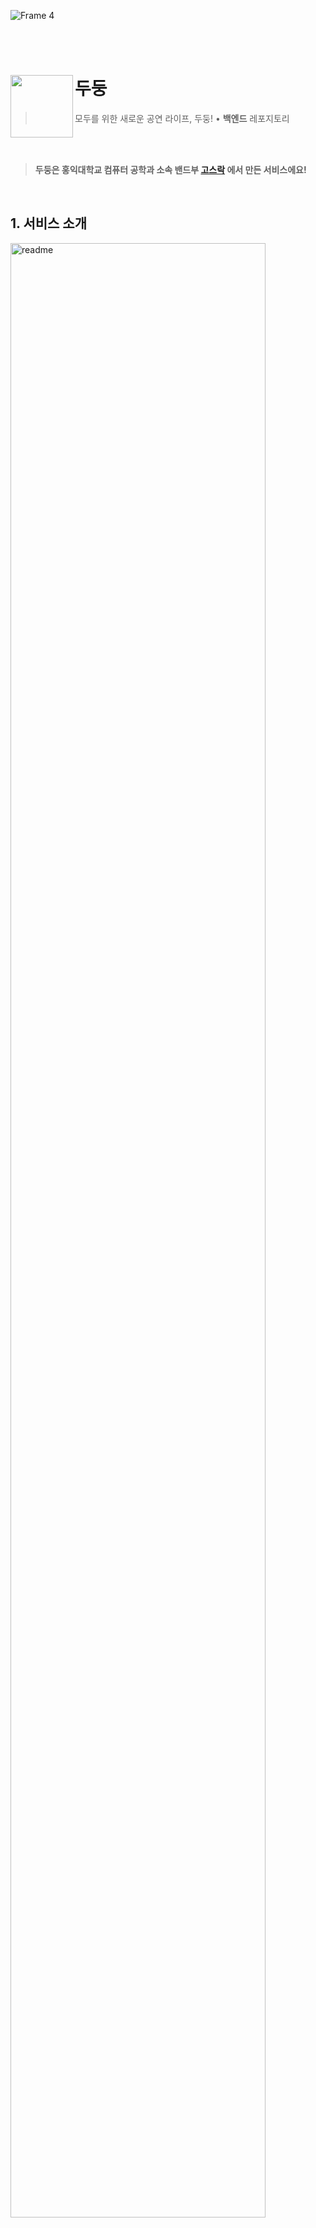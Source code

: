 
![Frame 4](https://user-images.githubusercontent.com/55226431/221772740-e9946fda-a24c-4b90-8871-4d1d8a340725.png)


<br/><br/>

# 두둥<img src="https://user-images.githubusercontent.com/55226431/221770112-27710500-f49a-4c7b-8765-8b3698566e55.png" align=left width=100>

> 모두를 위한 새로운 공연 라이프, 두둥! • <b>백엔드</b> 레포지토리

<br/><br/>


> **두둥은 홍익대학교 컴퓨터 공학과 소속 밴드부 <a href="https://github.com/Gosrock">고스락</a> 에서 만든 서비스에요!**

<br/>


## 1. 서비스 소개

<img width="90%" align=center alt="readme" src="https://user-images.githubusercontent.com/55226431/221773192-5e178d8e-93a4-4a50-821f-3dbd9c9ac759.png">

<br/><br/>

## 2. 사용 스택
<div align="left">
<div>
<img src="https://img.shields.io/badge/Spring Boot-6DB33F?style=flat-square&logo=Spring Boot&logoColor=white">
 <img src="https://img.shields.io/badge/Gradle-02303A?style=flat-square&logo=Gradle&logoColor=white">
</div>
<div>
  <img src="https://img.shields.io/badge/MySQL-4479A1.svg?style=flat-square&logo=MySQL&logoColor=white">
  <img src="https://img.shields.io/badge/Redis-DC382D?style=flat-square&logo=Redis&logoColor=white">
</div>
<div>
<img src="https://img.shields.io/badge/Amazon AWS-232F3E?style=flat-square&logo=Amazon AWS&logoColor=white">
 <img src="https://img.shields.io/badge/Docker-2496ED?style=flat-square&logo=Docker&logoColor=white">
 <img src="https://img.shields.io/badge/JSON Web Tokens-000000?style=flat-square&logo=JSON Web Tokens&logoColor=white">
</div>
<div>
<img src="https://img.shields.io/badge/SonarCloud-F3702A?style=flat-square&logo=SonarCloud&logoColor=white">
<img src="https://img.shields.io/badge/Amazon CloudWatch-FF4F8B?style=flat-square&logo=Amazon CloudWatch&logoColor=white">
  <img src="https://img.shields.io/badge/Slack-4A154B?style=flat-square&logo=slack&logoColor=white">
</div>
</div>
<br/><br/>

## 3. Dudoong.com
- [Storybook](https://gosrock.github.io/Dudoong-Front) 링크 들어가니까 안뜨던데 스토리북 이거 맞는지 확인 필요
- <b>[랜딩페이지](https://dudoong.com)</b>

<div>
<img src="https://user-images.githubusercontent.com/55226431/221772278-78452025-d9df-4676-90e7-ca6d4033ed7e.gif"  width="100%" >
</div>

<br>

## 4. 프로젝트 구조
DDD와 멀티모듈 구조를 사용했습니다.

```bash
├── DuDoong-Api  
│   ├── #...
│   └── src  
│       ├── main  
│       │   ├── generated  
│       │   ├── java  
│       │   │   └── band  
│       │   │       └── gosrock  
│       │   │           └── api  
│       │   └── resources  
│       └── test  
├── DuDoong-Batch  
│   └── src  
│       └── main  
│           ├── java  
│           │   └── band  
│           │       └── gosrock  
│           │           ├── excel  
│           │           ├── job  
│           │           ├── parameter  
│           │           └── slack  
│           └── resources  
├── DuDoong-Common  
│   ├── #...
│   └── src  
│       ├── main  
│       │   ├── generated  
│       │   ├── java  
│       │   │   └── band  
│       │   │       └── gosrock  
│       │   │           └── common  
│       │   └── resources  
│       └── test  
├── DuDoong-Domain  
│   ├── #...
│   └── src  
│       ├── main  
│       │   ├── generated  
│       │   │   └── band  
│       │   │       └── gosrock  
│       │   │           └── domain  
│       │   │               ├── common  
│       │   │               └── domains  
│       │   ├── java  
│       │   │   └── band  
│       │   │       └── gosrock  
│       │   │           └── domain  
│       │   │               ├── common  
│       │   │               ├── config  
│       │   │               └── domains  
│       │   └── resources  
│       └── test  
├── DuDoong-Infrastructure  
│   ├── #...
│   └── src  
│       ├── main  
│       │   ├── generated  
│       │   ├── java  
│       │   │   └── band  
│       │   │       └── gosrock  
│       │   │           └── infrastructure  
│       │   │               ├── config  
│       │   │               └── outer 
│       │   │                   └── api  
│       └── test  
├── DuDoong-Socket  
│   ├── #...
│   └── src  
├── build  
└── gradle  
```


## 5. 참여자
<table>
    <tr align="center">
        <td><B>Lead•Backend</B></td>
        <td><B>Backend</B></td>
        <td><B>Backend</B></td>
        <td><B>Backend</B></td>
        <td><B>Backend</B></td>
    </tr>
    <tr align="center">
        <td><B>이찬진</B></td>
        <td><B>김민준</B></td>
        <td><B>김원진</B></td>
        <td><B>노경민</B></td>
        <td><B>이채린</B></td>
    </tr>
    <tr align="center">
        <td>
            <img src="https://github.com/ImNM.png?size=100">
            <br>
            <a href="https://github.com/ImNM"><I>ImNM</I></a>
        </td>
        <td>
            <img src="https://github.com/sanbonai06.png?size=100" width="100">
            <br>
            <a href="https://github.com/sanbonai06"><I>sanbonai06</I></a>
        </td>
        <td>
            <img src="https://github.com/kim-wonjin.png?size=100" width="100">
            <br>
            <a href="https://github.com/kim-wonjin"><I>kim-wonjin</I></a>
        </td>
        <td>
            <img src="https://github.com/gengminy.png?size=100" width="100">
            <br>
            <a href="https://github.com/gengminy"><I>gengminy</I></a>
        </td>
        <td>
            <img src="https://github.com/cofls6581.png?size=100" width="100">
            <br>
            <a href="https://github.com/cofls6581"><I>cofls6581</I></a>
        </td>
    </tr>
</table>